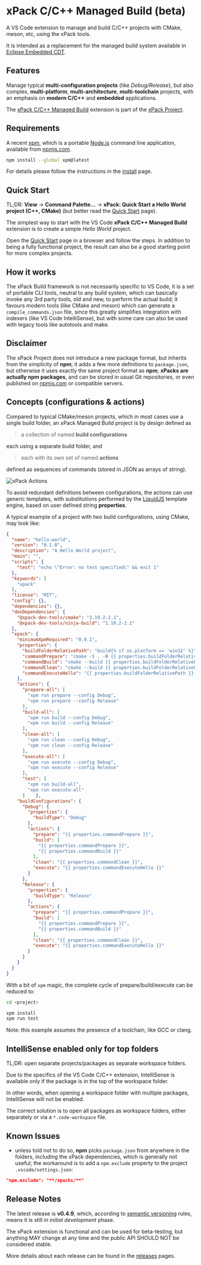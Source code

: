 # xPack C/C++ Managed Build (beta)

A VS Code extension to manage and build C/C++ projects with CMake, meson, etc, using the xPack tools.

It is intended as a replacement for the managed build system available
in [Eclipse Embedded CDT](https://projects.eclipse.org/projects/iot.embed-cdt/).

## Features

Manage typical **multi-configuration projects** (like _Debug/Release_), but
also complex, **multi-platform**, **multi-architecture**, **multi-toolchain**
projects, with an emphasis on **modern C/C++** and **embedded** applications.

The [xPack C/C++ Managed Build](https://marketplace.visualstudio.com/items?itemName=ilg-vscode.xpack)
extension is part of the [xPack Project](https://github.com/xpack).

## Requirements

A recent [xpm](https://xpack.github.io/xpm/),
which is a portable [Node.js](https://nodejs.org/) command line application,
available from [npmjs.com](https://www.npmjs.com/package/xpm).

```sh
npm install --global xpm@latest
```

For details please follow the instructions in the
[install](https://xpack.github.io/install/) page.

## Quick Start

TL;DR: **View** → **Command Palette...** →
**xPack: Quick Start a Hello World project (C++, CMake)**
(but better read the
[Quick Start](https://xpack.github.io/vscode/quick-start/) page).

The simplest way to start with the VS Code **xPack C/C++ Managed Build**
extension is to create a simple _Hello World_ project.

Open the
[Quick Start](https://xpack.github.io/vscode/quick-start/)
page in a browser and follow the steps. In addition to being
a fully functional project, the result can also be a good
starting point for more complex projects.

## How it works

The xPack Build framework is not necessarily specific to VS Code,
it is a set of portable CLI tools,
neutral to any build system,
which can basically
invoke any 3rd party tools, old and new, to perform the actual build;
it favours modern tools
(like CMake and meson) which can
generate a `compile_commands.json` file, since this
greatly simplifies integration with indexers (like VS Code IntelliSense),
but with some care can also be used with legacy tools
like autotools and make.

## Disclaimer

The xPack Project does not introduce a new package format, but
inherits from the simplicity of **npm**; it adds a few more definitions
to `package.json`, but otherwise it uses exactly the same project
format as **npm**; **xPacks are actually npm packages**, and can be
stored in usual Git repositories, or even published on
[npmjs.com](https://www.npmjs.com/search?q=xpack)
or compatible servers.

## Concepts (configurations & actions)

Compared to typical CMake/meson projects, which in most cases use a
single build folder, an xPack Managed Build project is
by design defined as

> a collection of named **build configurations**

each using a separate build folder, and

> each with its own set of named **actions**

defined as sequences of commands (stored in JSON as
arrays of string).

![xPack Actions](assets/docs-images/xpack-actions.png)

To avoid redundant definitions between configurations,
the actions can use generic templates, with substitutions performed by the
[LiquidJS](https://liquidjs.com) template engine, based on
user defined string **properties**.

A typical example of a project with two build configurations,
using CMake, may look like:

```json
{
  "name": "hello-world",
  "version": "0.1.0",
  "description": "A Hello World project",
  "main": "",
  "scripts": {
    "test": "echo \"Error: no test specified\" && exit 1"
  },
  "keywords": [
    "xpack"
  ],
  "license": "MIT",
  "config": {},
  "dependencies": {},
  "devDependencies": {
    "@xpack-dev-tools/cmake": "3.19.2-2.1",
    "@xpack-dev-tools/ninja-build": "1.10.2-2.1"
  },
  "xpack": {
    "minimumXpmRequired": "0.9.1",
    "properties": {
      "buildFolderRelativePath": "build{% if os.platform == 'win32' %}\\{% else %}/{% endif %}{{ configuration.name | downcase }}",
      "commandPrepare": "cmake -S . -B {{ properties.buildFolderRelativePath }} -G Ninja -D CMAKE_BUILD_TYPE={{ properties.buildType }} -D CMAKE_EXPORT_COMPILE_COMMANDS=ON",
      "commandBuild": "cmake --build {{ properties.buildFolderRelativePath }}",
      "commandClean": "cmake --build {{ properties.buildFolderRelativePath }} --target clean",
      "commandExecuteHello": "{{ properties.buildFolderRelativePath }}{% if os.platform == 'win32' %}\\{% else %}/{% endif %}hello-world"
    },
    "actions": {
      "prepare-all": [
        "xpm run prepare --config Debug",
        "xpm run prepare --config Release"
      ],
      "build-all": [
        "xpm run build --config Debug",
        "xpm run build --config Release"
      ],
      "clean-all": [
        "xpm run clean --config Debug",
        "xpm run clean --config Release"
      ],
      "execute-all": [
        "xpm run execute --config Debug",
        "xpm run execute --config Release"
      ],
      "test": [
        "xpm run build-all",
        "xpm run execute-all"
      ]    },
    "buildConfigurations": {
      "Debug": {
        "properties": {
          "buildType": "Debug"
        },
        "actions": {
          "prepare": "{{ properties.commandPrepare }}",
          "build": [
            "{{ properties.commandPrepare }}",
            "{{ properties.commandBuild }}"
          ],
          "clean": "{{ properties.commandClean }}",
          "execute": "{{ properties.commandExecuteHello }}"
        }
      },
      "Release": {
        "properties": {
          "buildType": "Release"
        },
        "actions": {
          "prepare": "{{ properties.commandPrepare }}",
          "build": [
            "{{ properties.commandPrepare }}",
            "{{ properties.commandBuild }}"
          ],
          "clean": "{{ properties.commandClean }}",
          "execute": "{{ properties.commandExecuteHello }}"
        }
      }
    }
  }
}
```

With a bit of `xpm` magic, the complete cycle of prepare/build/execute
can be reduced to:

```bash
cd <project>

xpm install
xpm run test
```

Note: this example assumes the presence of a toolchain, like GCC or clang.

## IntelliSense enabled only for top folders

TL;DR: open separate projects/packages as separate workspace folders.

Due to the specifics of the VS Code C/C++ extension, IntelliSense is
available only if the package is in the top of the workspace folder.

In other words, when opening a workspace folder with multiple packages,
IntelliSense will not be enabled.

The correct solution is to open all packages as workspace folders, either
separately or via a `*.code-workspace` file.

## Known Issues

- unless told not to do so, **npm** picks `package.json` from anywhere in
  the folders, including the xPack dependencies, which is generally
  not useful; the workaround is to add a `npm.exclude` property to the
  project `.vscode/settings.json`:

```json
"npm.exclude": "**/xpacks/**"
```

## Release Notes

The latest release is **v0.4.9**, which,
according to [semantic versioning](https://semver.org) rules,
means it is still _in initial development_ phase.

The xPack extension is functional and can be used for beta-testing,
but anything MAY
change at any time and the public API SHOULD NOT be considered stable.

More details about each release can be found in the
[releases](https://xpack.github.io/vscode/releases/) pages.
